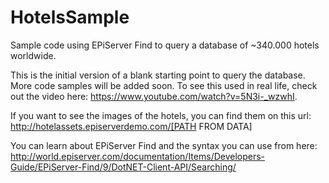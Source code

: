 # HotelsSample
Sample code using EPiServer Find to query a database of ~340.000 hotels worldwide.

This is the initial version of a blank starting point to query the database. More code samples will be added soon.
To see this used in real life, check out the video here: https://www.youtube.com/watch?v=5N3i-_wzwhI.

If you want to see the images of the hotels, you can find them on this url: http://hotelassets.episerverdemo.com/[PATH FROM DATA]

You can learn about EPiServer Find and the syntax you can use from here:
http://world.episerver.com/documentation/Items/Developers-Guide/EPiServer-Find/9/DotNET-Client-API/Searching/
